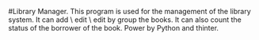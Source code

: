 #Library Manager.
This program is used for the management of the library system.
It can add \ edit \ edit by group the books.
It can also count the status of the borrower of the book.
Power by Python and thinter.
